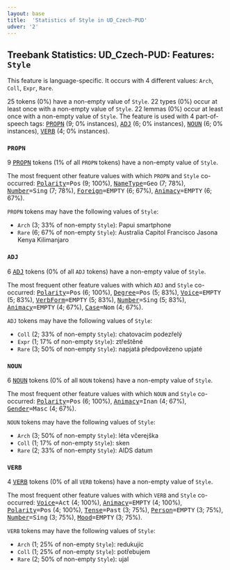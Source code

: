 ```yaml
---
layout: base
title:  'Statistics of Style in UD_Czech-PUD'
udver: '2'
---
```


## Treebank Statistics: UD_Czech-PUD: Features: `Style`

This feature is language-specific.
It occurs with 4 different values: `Arch`, `Coll`, `Expr`, `Rare`.

25 tokens (0%) have a non-empty value of `Style`.
22 types (0%) occur at least once with a non-empty value of `Style`.
22 lemmas (0%) occur at least once with a non-empty value of `Style`.
The feature is used with 4 part-of-speech tags: <tt><a href="cs_pud-pos-PROPN.html">PROPN</a></tt> (9; 0% instances), <tt><a href="cs_pud-pos-ADJ.html">ADJ</a></tt> (6; 0% instances), <tt><a href="cs_pud-pos-NOUN.html">NOUN</a></tt> (6; 0% instances), <tt><a href="cs_pud-pos-VERB.html">VERB</a></tt> (4; 0% instances).

### `PROPN`

9 <tt><a href="cs_pud-pos-PROPN.html">PROPN</a></tt> tokens (1% of all `PROPN` tokens) have a non-empty value of `Style`.

The most frequent other feature values with which `PROPN` and `Style` co-occurred: <tt><a href="cs_pud-feat-Polarity.html">Polarity</a></tt><tt>=Pos</tt> (9; 100%), <tt><a href="cs_pud-feat-NameType.html">NameType</a></tt><tt>=Geo</tt> (7; 78%), <tt><a href="cs_pud-feat-Number.html">Number</a></tt><tt>=Sing</tt> (7; 78%), <tt><a href="cs_pud-feat-Foreign.html">Foreign</a></tt><tt>=EMPTY</tt> (6; 67%), <tt><a href="cs_pud-feat-Animacy.html">Animacy</a></tt><tt>=EMPTY</tt> (6; 67%).

`PROPN` tokens may have the following values of `Style`:

* `Arch` (3; 33% of non-empty `Style`): Papui smartphone
* `Rare` (6; 67% of non-empty `Style`): Australia Capitol Francisco Jasona Kenya Kilimanjaro

### `ADJ`

6 <tt><a href="cs_pud-pos-ADJ.html">ADJ</a></tt> tokens (0% of all `ADJ` tokens) have a non-empty value of `Style`.

The most frequent other feature values with which `ADJ` and `Style` co-occurred: <tt><a href="cs_pud-feat-Polarity.html">Polarity</a></tt><tt>=Pos</tt> (6; 100%), <tt><a href="cs_pud-feat-Degree.html">Degree</a></tt><tt>=Pos</tt> (5; 83%), <tt><a href="cs_pud-feat-Voice.html">Voice</a></tt><tt>=EMPTY</tt> (5; 83%), <tt><a href="cs_pud-feat-VerbForm.html">VerbForm</a></tt><tt>=EMPTY</tt> (5; 83%), <tt><a href="cs_pud-feat-Number.html">Number</a></tt><tt>=Sing</tt> (5; 83%), <tt><a href="cs_pud-feat-Animacy.html">Animacy</a></tt><tt>=EMPTY</tt> (4; 67%), <tt><a href="cs_pud-feat-Case.html">Case</a></tt><tt>=Nom</tt> (4; 67%).

`ADJ` tokens may have the following values of `Style`:

* `Coll` (2; 33% of non-empty `Style`): chatovacím podezřelý
* `Expr` (1; 17% of non-empty `Style`): ztřeštěné
* `Rare` (3; 50% of non-empty `Style`): napjatá předpovězeno upjaté

### `NOUN`

6 <tt><a href="cs_pud-pos-NOUN.html">NOUN</a></tt> tokens (0% of all `NOUN` tokens) have a non-empty value of `Style`.

The most frequent other feature values with which `NOUN` and `Style` co-occurred: <tt><a href="cs_pud-feat-Polarity.html">Polarity</a></tt><tt>=Pos</tt> (6; 100%), <tt><a href="cs_pud-feat-Animacy.html">Animacy</a></tt><tt>=Inan</tt> (4; 67%), <tt><a href="cs_pud-feat-Gender.html">Gender</a></tt><tt>=Masc</tt> (4; 67%).

`NOUN` tokens may have the following values of `Style`:

* `Arch` (3; 50% of non-empty `Style`): léta včerejška
* `Coll` (1; 17% of non-empty `Style`): sken
* `Rare` (2; 33% of non-empty `Style`): AIDS datum

### `VERB`

4 <tt><a href="cs_pud-pos-VERB.html">VERB</a></tt> tokens (0% of all `VERB` tokens) have a non-empty value of `Style`.

The most frequent other feature values with which `VERB` and `Style` co-occurred: <tt><a href="cs_pud-feat-Voice.html">Voice</a></tt><tt>=Act</tt> (4; 100%), <tt><a href="cs_pud-feat-Animacy.html">Animacy</a></tt><tt>=EMPTY</tt> (4; 100%), <tt><a href="cs_pud-feat-Polarity.html">Polarity</a></tt><tt>=Pos</tt> (4; 100%), <tt><a href="cs_pud-feat-Tense.html">Tense</a></tt><tt>=Past</tt> (3; 75%), <tt><a href="cs_pud-feat-Person.html">Person</a></tt><tt>=EMPTY</tt> (3; 75%), <tt><a href="cs_pud-feat-Number.html">Number</a></tt><tt>=Sing</tt> (3; 75%), <tt><a href="cs_pud-feat-Mood.html">Mood</a></tt><tt>=EMPTY</tt> (3; 75%).

`VERB` tokens may have the following values of `Style`:

* `Arch` (1; 25% of non-empty `Style`): redukujíc
* `Coll` (1; 25% of non-empty `Style`): potřebujem
* `Rare` (2; 50% of non-empty `Style`): ujal

